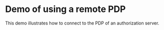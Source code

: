 # Demo of using a remote PDP

This demo illustrates how to connect to the PDP of an authorization server.
